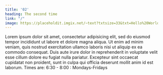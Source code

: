 ```yaml
---
title: '02'
heading: The second time
link: "/"
image: https://placeholdit.imgix.net/~text?txtsize=33&txt=Hello%20World&w=400&h=300
---
```


Lorem ipsum dolor sit amet, consectetur adipisicing elit, sed do eiusmod tempor incididunt ut labore et dolore magna aliqua. Ut enim ad minim veniam, quis nostrud exercitation ullamco laboris nisi ut aliquip ex ea commodo consequat. Duis aute irure dolor in reprehenderit in voluptate velit esse cillum dolore eu fugiat nulla pariatur. Excepteur sint occaecat cupidatat non proident, sunt in culpa qui officia deserunt mollit anim id est laborum.
Times are:
6:30 - 8:00 : Mondays-Fridays